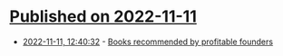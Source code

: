 # [Published on 2022-11-11](index.md)

* [2022-11-11, 12:40:32](https://news.ycombinator.com/item?id=33560092) - [Books recommended by profitable founders](https://microsaashq.com/insights/founder-insights-books-recommendations)
